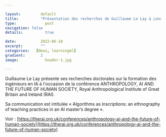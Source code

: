 ```yaml
---

layout:			default
title:  		"Présentation des recherches de Guillaume Le Lay à Londres (RAI)"
type:			  post
navigation: false
details:		  true

date:   		2022-06-10
excerpt: 		""
categories:   [News, learningml]
gradient: 		2
image: 			  header-1.jpg

---
```


Guillaume Le Lay présente ses recherches doctorales sur la formation des ingénieurs en IA à l'occasion de la conférence ANTHROPOLOGY, AI AND THE FUTURE OF HUMAN SOCIETY,
Royal Anthropological Institute of Great Britain and Ireland (RAI).

Sa communication est intitulée « Algorithms as inscriptions: an ethnography of teaching practices in an AI master’s degree ».

Voir : [https://therai.org.uk/conferences/anthropology-ai-and-the-future-of-human-society](https://therai.org.uk/conferences/anthropology-ai-and-the-future-of-human-society)

